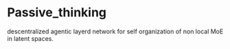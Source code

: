 # Passive_thinking
descentralized agentic layerd network for self organization of non local MoE in latent spaces.
